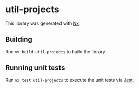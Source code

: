 # util-projects

This library was generated with [Nx](https://nx.dev).

## Building

Run `nx build util-projects` to build the library.

## Running unit tests

Run `nx test util-projects` to execute the unit tests via [Jest](https://jestjs.io).
